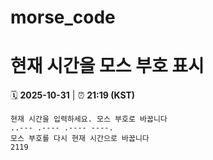# morse_code
# 현재 시간을 모스 부호 표시
<!-- MORSE_TIME_START -->
🗓️ **2025-10-31** | ⏰ **21:19 (KST)**

```
현재 시간을 입력하세요. 모스 부호로 바꿉니다
..--- .---- .---- ----.
모스 부호를 다시 현재 시간으로 바꿉니다
2119
```
<!-- MORSE_TIME_END -->
